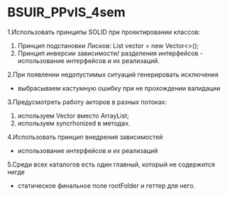 # BSUIR_PPvIS_4sem
1.Использовать принципы SOLID при проектировании классов:
1) Принцип подстановки Лисков: List<Document> vector = new Vector<>();
2) Принцип инверсии зависимости/ разделения интерфейсов - использование интерфейсов и их реализаций.

2.При появлении недопустимых ситуаций генерировать исключения
- выбрасываем кастумную ошибку при не прохождении валидации

3.Предусмотреть работу акторов в разных потоках: 
1) используем Vector вместо ArrayList;
2) используем syncrhonized в методах.

4.Использовать принцип внедрения зависимостей
- использование интерфейсов и их реализаций

5.Среди всех каталогов есть один главный, который не содержится нигде 
- статическое финальное поле rootFolder и геттер для него. 
